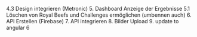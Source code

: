 4.3 Design integrieren (Metronic)
5. Dashboard Anzeige der Ergebnisse
5.1 Löschen von Royal Beefs und Challenges ermöglichen (umbennen auch)
6. API Erstellen (Firebase)
7. API integrieren
8. Bilder Upload
9. update to angular 6
